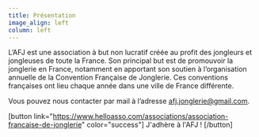 ```yaml
---
title: Présentation
image_align: left
column: left
---
```


L’AFJ est une association à but non lucratif créée au profit des jongleurs et
jongleuses de toute la France. Son principal but est de promouvoir la jonglerie
en France, notamment en apportant son soutien à l’organisation annuelle de la
Convention Française de Jonglerie. Ces conventions françaises ont lieu chaque
année dans une ville de France différente.


Vous pouvez nous contacter par mail à l’adresse
[afj.jonglerie@gmail.com](mailto:afj.jonglerie@gmail.com).

[button
    link="https://www.helloasso.com/associations/association-francaise-de-jonglerie"
    color="success"]
J'adhère à l'AFJ !
[/button]
